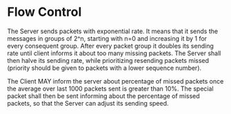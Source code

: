 # Flow Control
The Server sends packets with exponential rate. It means that it sends the messages in groups of 2^n, starting with n=0 and increasing it by 1 for every consequent group. After every packet group it doubles its sending rate until client informs it about too many missing packets. The Server shall then halve its sending rate, while prioritizing resending packets missed (priority should be given to packets with a lower sequence number).

The Client MAY inform the server about percentage of missed packets once the average over last 1000 packets sent is greater than 10%. The special packet shall then be sent informing about the percentage of missed packets, so that the Server can adjust its sending speed.
